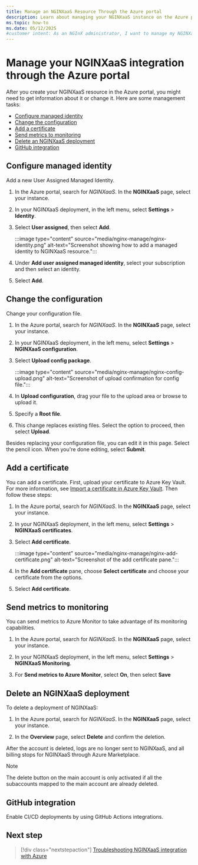 ```yaml
---
title: Manage an NGINXaaS Resource Through the Azure portal
description: Learn about managing your NGINXaaS instance on the Azure portal, including configuring managed identities, adding certificates, and sending metrics to Azure Monitor.
ms.topic: how-to
ms.date: 05/12/2025
#customer intent: As an NGInX administrator, I want to manage my NGINXaaS instance by using the Azure portal.
---
```


# Manage your NGINXaaS integration through the Azure portal

After you create your NGINXaaS resource in the Azure portal, you might need to get information about it or change it. Here are some management tasks:

- [Configure managed identity](#configure-managed-identity)
- [Change the configuration](#change-the-configuration)
- [Add a certificate](#add-a-certificate)
- [Send metrics to monitoring](#send-metrics-to-monitoring)
- [Delete an NGINXaaS deployment](#delete-an-nginxaas-deployment)
- [GitHub integration](#github-integration)

## Configure managed identity

Add a new User Assigned Managed Identity.

1. In the Azure portal, search for *NGINXaaS*. In the **NGINXaaS** page, select your instance.

1. In your NGINXaaS deployment, in the left menu, select **Settings** > **Identity**.

1. Select **User assigned**, then select **Add**.

   :::image type="content" source="media/nginx-manage/nginx-identity.png" alt-text="Screenshot showing how to add a managed identity to NGINXaaS resource.":::

1. Under **Add user assigned managed identity**, select your subscription and then select an identity.

1. Select **Add**.

## Change the configuration

Change your configuration file.

1. In the Azure portal, search for *NGINXaaS*. In the **NGINXaaS** page, select your instance.

1. In your NGINXaaS deployment, in the left menu, select **Settings** > **NGINXaaS configuration**.

1. Select **Upload config package**.

   :::image type="content" source="media/nginx-manage/nginx-config-upload.png" alt-text="Screenshot of upload confirmation for config file.":::

1. In **Upload configuration**, drag your file to the upload area or browse to upload it.

1. Specify a **Root file**.

1. This change replaces existing files. Select the option to proceed, then select **Upload**.

Besides replacing your configuration file, you can edit it in this page. Select the pencil icon. When you're done editing, select **Submit**.

## Add a certificate

You can add a certificate. First, upload your certificate to Azure Key Vault. For more information, see [Import a certificate in Azure Key Vault](/azure/key-vault/certificates/tutorial-import-certificate). Then follow these steps:

1. In the Azure portal, search for *NGINXaaS*. In the **NGINXaaS** page, select your instance.

1. In your NGINXaaS deployment, in the left menu, select **Settings** > **NGINXaaS certificates**.

1. Select **Add certificate**.

   :::image type="content" source="media/nginx-manage/nginx-add-certificate.png" alt-text="Screenshot of the add certificate pane.":::

1. In the **Add certificate** pane, choose **Select certificate** and choose your certificate from the options.

1. Select **Add certificate**.

## Send metrics to monitoring

You can send metrics to Azure Monitor to take advantage of its monitoring capabilities.

1. In the Azure portal, search for *NGINXaaS*. In the **NGINXaaS** page, select your instance.

1. In your NGINXaaS deployment, in the left menu, select **Settings** > **NGINXaaS Monitoring**.

1. For **Send metrics to Azure Monitor**, select **On**, then select **Save**

## Delete an NGINXaaS deployment

To delete a deployment of NGINXaaS:

1. In the Azure portal, search for *NGINXaaS*. In the **NGINXaaS** page, select your instance.

1. In the **Overview** page, select **Delete** and confirm the deletion.

After the account is deleted, logs are no longer sent to NGINXaaS, and all billing stops for NGINXaaS through Azure Marketplace.

> [!NOTE]
> The delete button on the main account is only activated if all the subaccounts mapped to the main account are already deleted.

## GitHub integration

Enable CI/CD deployments by using GitHub Actions integrations.

## Next step

> [!div class="nextstepaction"]
> [Troubleshooting NGINXaaS integration with Azure](troubleshoot.md)
